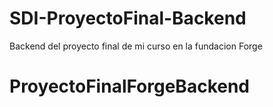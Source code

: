 # SDI-ProyectoFinal-Backend
Backend del proyecto final de mi curso en la fundacion Forge
# ProyectoFinalForgeBackend
